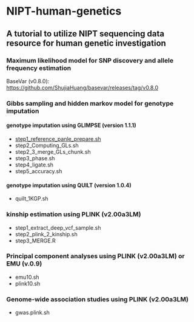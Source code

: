 # NIPT-human-genetics
## A tutorial to utilize NIPT sequencing data resource for human genetic investigation

### Maximum likelihood model for SNP discovery and allele frequency estimation
BaseVar (v0.8.0): <https://github.com/ShujiaHuang/basevar/releases/tag/v0.8.0>

### Gibbs sampling and hidden markov model for genotype imputation
#### genotype imputation using GLIMPSE (version 1.1.1)
- [step1_reference_panle_prepare.sh](./glimpse_imputation/step1_reference_panle_prepare.sh)
- step2_Computing_GLs.sh
- step2_3_merge_GLs_chunk.sh
- step3_phase.sh
- step4_ligate.sh
- step5_accuracy.sh

#### genotype imputation using QUILT (version 1.0.4)
- quilt_1KGP.sh

### kinship estimation using PLINK (v2.00a3LM)
- step1_extract_deep_vcf_sample.sh
- step2_plink_2_kinship.sh
- step3_MERGE.R

### Principal component analyses using PLINK (v2.00a3LM) or EMU (v.0.9)
- emu10.sh
- plink10.sh

### Genome-wide association studies using PLINK (v2.00a3LM)
- gwas.plink.sh

